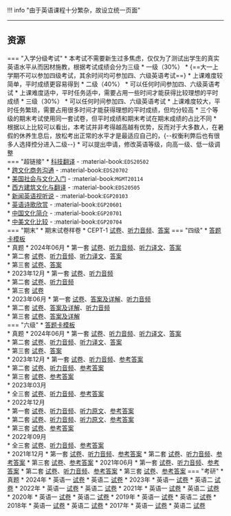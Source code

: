 !!! info "由于英语课程十分繁杂，故设立统一页面"

---

## 资源  
=== "入学分级考试"
    * 本考试不需要新生过多焦虑，仅仅为了测试出学生的真实英语水平从而因材施教，根据考试成绩会分为三级
        * 一级（30%）
            * {==大一上学期不可以参加四级考试，其余时间均可参加四、六级英语考试==}
            * 上课难度较简单，平时成绩更容易得到
        * 二级（40%）
            * 可以任何时间参加四、六级英语考试
            * 上课难度适中，平时任务适中，需要占用一些时间才能获得比较理想的平时成绩
        * 三级（30%）
            * 可以任何时间参加四、六级英语考试
            * 上课难度较大，平时任务繁琐，需要占用很多时间才能获得理想的平时成绩，但均分较高
    * 三个等级的期末考试使用同一套试卷，但平时成绩和期末考试在期末成绩的占比不同
    * 根据以上比较可以看出，本考试并非考得越高越有优势，反而对于大多数人，在暑假的休养生息后，放松考出正常的水平才是最适应自己的，{--权衡利弊后也有很多人选择控分进入二级--}
    * 可以提出申请，修改英语等级，向高一级、低一级调整  
=== "超链接"
    * [科技翻译](科技翻译.md) - :material-book:`EDS20502`  
    * [跨文化商务沟通](跨文化商务沟通.md) - :material-book:`EDS20702`  
    * [美国社会与文化入门](美国社会与文化入门.md) - :material-book:`MGMT20114`  
    * [西方建筑文化与翻译](西方建筑文化与翻译.md) - :material-book:`EDS20505`  
    * [新闻英语视听说](新闻英语视听说.md) - :material-book:`EGP20103`  
    * [英语诗歌欣赏](英语诗歌欣赏.md) - :material-book:`EGP20601`  
    * [中国文化简介](中国文化简介.md) - :material-book:`EGP20701`  
    * [中美文化比较](中美文化比较.md) - :material-book:`EGP20704`  
=== "期末"
    * 期末试卷样卷
        * CEPT-1 [试卷](https://api.mir6.com/api/lanzou?url=https://cqu-openlib.lanzout.com/iSTYe2j9h4ob&down=true)、[听力音频](https://api.mir6.com/api/lanzou?url=https://cqu-openlib.lanzout.com/iYdjO2j9hb8h&down=true)、[答案](https://api.mir6.com/api/lanzou?url=https://cqu-openlib.lanzout.com/ihDCm2j9h4mj&down=true)
=== "四级"
    * [答题卡模板](https://api.mir6.com/api/lanzou?url=https://cqu-openlib.lanzout.com/iOcne2jbappi&down=true)  
    * 真题
        * 2024年06月
            * 第一套 [试卷](https://api.mir6.com/api/lanzou?url=https://cqu-openlib.lanzout.com/iocmB2jbblbg&down=true)、[听力音频](https://api.mir6.com/api/lanzou?url=https://cqu-openlib.lanzout.com/ijnLM2jbbi3a&down=true)、[听力译文](https://api.mir6.com/api/lanzou?url=https://cqu-openlib.lanzout.com/icTDV2jbbgbg&down=true)、[答案](https://api.mir6.com/api/lanzou?url=https://cqu-openlib.lanzout.com/i1YxM2jbbl6b&down=true)  
            * 第二套 [试卷](https://api.mir6.com/api/lanzou?url=https://cqu-openlib.lanzout.com/iJiGV2jbbpqf&down=true)、[听力音频](https://api.mir6.com/api/lanzou?url=https://cqu-openlib.lanzout.com/iB3DB2jbbnda&down=true)、[听力译文](https://api.mir6.com/api/lanzou?url=https://cqu-openlib.lanzout.com/ipJJJ2jbbllg&down=true)、[答案](https://api.mir6.com/api/lanzou?url=https://cqu-openlib.lanzout.com/iLYXi2jbbpod&down=true)  
            * 第三套 [试卷](https://api.mir6.com/api/lanzou?url=https://cqu-openlib.lanzout.com/itmRv2jbbqfa&down=true)、[答案](https://api.mir6.com/api/lanzou?url=https://cqu-openlib.lanzout.com/iGhwM2jbbqej&down=true)  
        * 2023年12月
            * 第一套 [试卷](https://api.mir6.com/api/lanzou?url=https://cqu-openlib.lanzout.com/imLd722kf0ni&down=true)、[听力音频](https://api.mir6.com/api/lanzou?url=https://cqu-openlib.lanzout.com/i1IGD22kggvi&down=true)  
            * 第二套 [试卷](https://api.mir6.com/api/lanzou?url=https://cqu-openlib.lanzout.com/idlXH22kf0uf&down=true)、[听力音频](https://api.mir6.com/api/lanzou?url=https://cqu-openlib.lanzout.com/i8lv722kghfi&down=true)  
            * 第三套 [试卷](https://api.mir6.com/api/lanzou?url=https://cqu-openlib.lanzout.com/iPnSA22kf0rc&down=true)  
        * 2023年06月
            * 第一套 [试卷](https://api.mir6.com/api/lanzou?url=https://cqu-openlib.lanzout.com/i3SIc22kmvoh&down=true)、[答案及详解](https://api.mir6.com/api/lanzou?url=https://cqu-openlib.lanzout.com/iKaOX22kmvmf&down=true)、[听力音频](https://api.mir6.com/api/lanzou?url=https://cqu-openlib.lanzout.com/iQO0422kmv2f&down=true)  
            * 第二套 [试卷](https://api.mir6.com/api/lanzou?url=https://cqu-openlib.lanzout.com/izOo722kf1zg&down=true)、[答案及详解](https://api.mir6.com/api/lanzou?url=https://cqu-openlib.lanzout.com/i0JHZ22kmx9e&down=true)、[听力音频](https://api.mir6.com/api/lanzou?url=https://cqu-openlib.lanzout.com/itIpo22kmxbg&down=true)  
            * 第三套 [试卷](https://api.mir6.com/api/lanzou?url=https://cqu-openlib.lanzout.com/iV3aK22kmvzi&down=true)、[答案及详解](https://api.mir6.com/api/lanzou?url=https://cqu-openlib.lanzout.com/ibeKE22kmvxg&down=true)  
=== "六级"
    * [答题卡模板](https://api.mir6.com/api/lanzou?url=https://cqu-openlib.lanzout.com/i7Dfv2jbaqaj&down=true)  
    * 真题
        * 2024年06月
            * 第一套 [试卷](https://api.mir6.com/api/lanzou?url=https://cqu-openlib.lanzout.com/iAZwy2jbc6md&down=true)、[听力音频](https://api.mir6.com/api/lanzou?url=https://cqu-openlib.lanzout.com/iFCip2jbc6cd&down=true)、[听力译文](https://api.mir6.com/api/lanzou?url=https://cqu-openlib.lanzout.com/i09J02jbc59e&down=true)、[答案](https://api.mir6.com/api/lanzou?url=https://cqu-openlib.lanzout.com/iZi6X2jbc6kb&down=true)  
            * 第二套 [试卷](https://api.mir6.com/api/lanzou?url=https://cqu-openlib.lanzout.com/i7c332jbc8jc&down=true)、[听力音频](https://api.mir6.com/api/lanzou?url=https://cqu-openlib.lanzout.com/iBlUQ2jbc8be&down=true)、[听力译文](https://api.mir6.com/api/lanzou?url=https://cqu-openlib.lanzout.com/i783n2jbc73a&down=true)、[答案](https://api.mir6.com/api/lanzou?url=https://cqu-openlib.lanzout.com/iQ2lc2jbc8ha&down=true)  
            * 第三套 [试卷](https://api.mir6.com/api/lanzou?url=https://cqu-openlib.lanzout.com/i7wED2jbc8ra&down=true)、[答案](https://api.mir6.com/api/lanzou?url=https://cqu-openlib.lanzout.com/iJTUE2jbc8pi&down=true)  
        * 2023年12月
            * 第一套 [试卷](https://api.mir6.com/api/lanzou?url=https://cqu-openlib.lanzout.com/iZMld1wje7mb&down=true)、[听力音频](https://api.mir6.com/api/lanzou?url=https://cqu-openlib.lanzout.com/iG3Y41wje6jc&down=true)、[参考答案](https://api.mir6.com/api/lanzou?url=https://cqu-openlib.lanzout.com/ikgTm1wje3mh&down=true)  
            * 第二套 [试卷](https://api.mir6.com/api/lanzou?url=https://cqu-openlib.lanzout.com/i31IS1wjegqj&down=true)、[听力音频](https://api.mir6.com/api/lanzou?url=https://cqu-openlib.lanzout.com/i4UsI1wjegoh&down=true)、[参考答案](https://api.mir6.com/api/lanzou?url=https://cqu-openlib.lanzout.com/iZTbA1wjeegh&down=true)  
            * 第三套 [试卷](https://api.mir6.com/api/lanzou?url=https://cqu-openlib.lanzout.com/iD1ol1wjeabi&down=true)、[参考答案](https://api.mir6.com/api/lanzou?url=https://cqu-openlib.lanzout.com/iJJFD1wjea1i&down=true)  
        * 2023年03月  
            * 全三套 [试卷](https://api.mir6.com/api/lanzou?url=https://cqu-openlib.lanzout.com/izSGs1v4xk1g&down=true)、[听力音频](https://api.mir6.com/api/lanzou?url=https://cqu-openlib.lanzout.com/iTzFq1v4xjji&down=true)、[参考答案](https://api.mir6.com/api/lanzou?url=https://cqu-openlib.lanzout.com/iZKlv1v4ximf&down=true)  
        * 2022年12月  
            * 第一套 [试卷](https://api.mir6.com/api/lanzou?url=https://cqu-openlib.lanzout.com/ipiYA1v4wnob&down=true)、[听力音频](https://api.mir6.com/api/lanzou?url=https://cqu-openlib.lanzout.com/iM9T61v4wmwd&down=true)、[听力原文](https://api.mir6.com/api/lanzou?url=https://cqu-openlib.lanzout.com/i1jjN1v4wjsb&down=true)、[参考答案](https://api.mir6.com/api/lanzou?url=https://cqu-openlib.lanzout.com/iYbVM1v4wjpi&down=true)  
            * 第二套 [试卷](https://api.mir6.com/api/lanzou?url=https://cqu-openlib.lanzout.com/ifhQi1v4wvsd&down=true)、[听力音频](https://api.mir6.com/api/lanzou?url=https://cqu-openlib.lanzout.com/ixdTz1v4wuze&down=true)、[听力原文](https://api.mir6.com/api/lanzou?url=https://cqu-openlib.lanzout.com/isD9Y1v4wsmj&down=true)、[参考答案](https://api.mir6.com/api/lanzou?url=https://cqu-openlib.lanzout.com/irVyC1v4wsli&down=true)  
            * 第三套 [试卷](https://api.mir6.com/api/lanzou?url=https://cqu-openlib.lanzout.com/iUtLG1v4wqkf&down=true)、[参考答案](https://api.mir6.com/api/lanzou?url=https://cqu-openlib.lanzout.com/ip3TQ1v4wpze&down=true)  
        * 2022年09月  
            * 全三套 [试卷](https://api.mir6.com/api/lanzou?url=https://cqu-openlib.lanzout.com/iXXcT1v4unqb&down=true)、[听力音频](https://api.mir6.com/api/lanzou?url=https://cqu-openlib.lanzout.com/iw1Sj1v4unmh&down=true)、[参考答案](https://api.mir6.com/api/lanzou?url=https://cqu-openlib.lanzout.com/iK4LJ1v4unni&down=true)  
        * 2021年12月
            * 第一套 [试卷](https://api.mir6.com/api/lanzou?url=https://cqu-openlib.lanzout.com/iOcwR1v5y2aj&down=true)、[听力音频](https://api.mir6.com/api/lanzou?url=https://cqu-openlib.lanzout.com/ileGO1v5y27g&down=true)、[参考答案](https://api.mir6.com/api/lanzou?url=https://cqu-openlib.lanzout.com/iqM2b1v5y1dg&down=true)
            * 第二套 [试卷](https://api.mir6.com/api/lanzou?url=https://cqu-openlib.lanzout.com/io8f91v5y39e&down=true)、[听力音频](https://api.mir6.com/api/lanzou?url=https://cqu-openlib.lanzout.com/iwifX1v5y37c&down=true)、[参考答案](https://api.mir6.com/api/lanzou?url=https://cqu-openlib.lanzout.com/imGE81v5y2hg&down=true)
            * 第三套 [试卷](https://api.mir6.com/api/lanzou?url=https://cqu-openlib.lanzout.com/iSFew1v5y2fe&down=true)、[参考答案](https://api.mir6.com/api/lanzou?url=https://cqu-openlib.lanzout.com/iwpwq1v5y2cb&down=true)
        * 2021年06月
            * 第一套 [试卷](https://api.mir6.com/api/lanzou?url=https://cqu-openlib.lanzout.com/iggb11v5xxaj&down=true)、[听力音频](https://api.mir6.com/api/lanzou?url=https://cqu-openlib.lanzout.com/is90b1v5xx8h&down=true)、[参考答案](https://api.mir6.com/api/lanzou?url=https://cqu-openlib.lanzout.com/iC1hE1v5xweh&down=true)
            * 第二套 [试卷](https://api.mir6.com/api/lanzou?url=https://cqu-openlib.lanzout.com/iEpsl1v5xyje&down=true)、[听力音频](https://api.mir6.com/api/lanzou?url=https://cqu-openlib.lanzout.com/icjhX1v5xyhc&down=true)、[参考答案](https://api.mir6.com/api/lanzou?url=https://cqu-openlib.lanzout.com/i5KIy1v5xxrg&down=true)
            * 第三套 [试卷](https://api.mir6.com/api/lanzou?url=https://cqu-openlib.lanzout.com/i8VY21v5xxih&down=true)、[参考答案](https://api.mir6.com/api/lanzou?url=https://cqu-openlib.lanzout.com/iFU5n1v5xxgf&down=true)
=== "考研"
    * 真题
        * 2024年
            * 英语一 [试卷](https://api.mir6.com/api/lanzou?url=https://cqu-openlib.lanzout.com/iIydo22jum4f&down=true)
            * 英语二 [试卷](https://api.mir6.com/api/lanzou?url=https://cqu-openlib.lanzout.com/iLc8N22jum8j&down=true)
        * 2023年
            * 英语一 [试卷](https://api.mir6.com/api/lanzou?url=https://cqu-openlib.lanzout.com/igBAB22jujsb&down=true)
            * 英语二 [试卷](https://api.mir6.com/api/lanzou?url=https://cqu-openlib.lanzout.com/ikta222jujud&down=true)
        * 2022年
            * 英语一 [试卷](https://api.mir6.com/api/lanzou?url=https://cqu-openlib.lanzout.com/iRZGU22juhij&down=true)
            * 英语二 [试卷](https://api.mir6.com/api/lanzou?url=https://cqu-openlib.lanzout.com/iWbwL22juhkb&down=true)
        * 2021年
            * 英语一 [试卷](https://api.mir6.com/api/lanzou?url=https://cqu-openlib.lanzout.com/ifO7Z22jufih&down=true)
            * 英语二 [试卷](https://api.mir6.com/api/lanzou?url=https://cqu-openlib.lanzout.com/iJrC522jufkj&down=true)
        * 2020年
            * 英语一 [试卷](https://api.mir6.com/api/lanzou?url=https://cqu-openlib.lanzout.com/inksC22jud3a&down=true)
            * 英语二 [试卷](https://api.mir6.com/api/lanzou?url=https://cqu-openlib.lanzout.com/isfy422jud5c&down=true)
        * 2019年
            * 英语一 [试卷](https://api.mir6.com/api/lanzou?url=https://cqu-openlib.lanzout.com/i9fAp22juaed&down=true)
            * 英语二 [试卷](https://api.mir6.com/api/lanzou?url=https://cqu-openlib.lanzout.com/iB07z22juaih&down=true)
        * 2018年
            * 英语一 [试卷](https://api.mir6.com/api/lanzou?url=https://cqu-openlib.lanzout.com/iKcc522ju7ta&down=true)
            * 英语二 [试卷](https://api.mir6.com/api/lanzou?url=https://cqu-openlib.lanzout.com/iA0zA22ju7wd&down=true)
        * 2017年
            * 英语一 [试卷](https://api.mir6.com/api/lanzou?url=https://cqu-openlib.lanzout.com/i0qXj22ju1za&down=true)
            * 英语二 [试卷](https://api.mir6.com/api/lanzou?url=https://cqu-openlib.lanzout.com/iyBbA22ju23e&down=true)